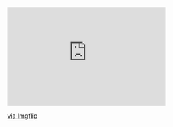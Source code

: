 <div style="width:360px;max-width:100%;"><div style="height:0;padding-bottom:62.5%;position:relative;"><iframe width="360" height="225" style="position:absolute;top:0;left:0;width:100%;height:100%;" frameBorder="0" src="https://imgflip.com/embed/8eh9lw"></iframe></div><p><a href="https://imgflip.com/gif/8eh9lw">via Imgflip</a></p></div>